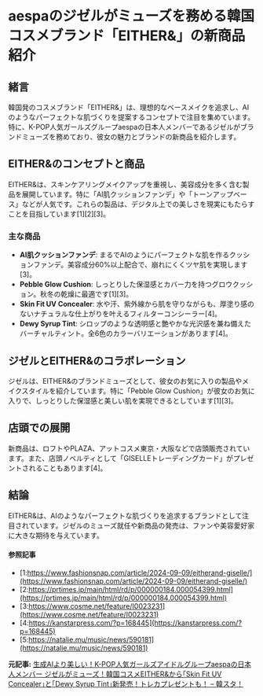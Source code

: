 # aespaのジゼルがミューズを務める韓国コスメブランド「EITHER&」の新商品紹介

## 緒言

韓国発のコスメブランド「EITHER&」は、理想的なベースメイクを追求し、AIのようなパーフェクトな肌づくりを提案するコンセプトで注目を集めています。特に、K-POP人気ガールズグループaespaの日本人メンバーであるジゼルがブランドミューズを務めており、彼女の魅力とブランドの新商品を紹介します。

## EITHER&のコンセプトと商品

EITHER&は、スキンケアリングメイクアップを重視し、美容成分を多く含む製品を展開しています。特に「AI肌クッションファンデ」や「トーンアップベース」などが人気です。これらの製品は、デジタル上での美しさを現実にもたらすことを目指しています[1][2][3]。

### 主な商品

- **AI肌クッションファンデ**: まるでAIのようにパーフェクトな肌を作るクッションファンデ。美容成分60%以上配合で、崩れにくくツヤ肌を実現します[3]。
- **Pebble Glow Cushion**: しっとりした保湿感とカバー力を持つグロウクッション。秋冬の乾燥に最適です[1][3]。
- **Skin Fit UV Concealer**: 水や汗、紫外線から肌を守りながらも、厚塗り感のないナチュラルな仕上がりを叶えるフィルターコンシーラー[4]。
- **Dewy Syrup Tint**: シロップのような透明感と艶やかな光沢感を兼ね備えたバーチャルティント。全6色のカラーバリエーションがあります[4]。

## ジゼルとEITHER&のコラボレーション

ジゼルは、EITHER&のブランドミューズとして、彼女のお気に入りの製品やメイクスタイルを紹介しています。特に「Pebble Glow Cushion」が彼女のお気に入りで、しっとりした保湿感と美しい肌を実現できるとしています[1][3]。

## 店頭での展開

新商品は、ロフトやPLAZA、アットコスメ東京・大阪などで店頭販売されています。また、店頭ノベルティとして「GISELLEトレーディングカード」がプレゼントされることもあります[4]。

## 結論

EITHER&は、AIのようなパーフェクトな肌づくりを追求するブランドとして注目されています。ジゼルのミューズ就任や新商品の発売は、ファンや美容愛好家に大きな期待を与えています。

#### 参照記事
- [1:https://www.fashionsnap.com/article/2024-09-09/eitherand-giselle/](https://www.fashionsnap.com/article/2024-09-09/eitherand-giselle/)
- [2:https://prtimes.jp/main/html/rd/p/000000184.000054399.html](https://prtimes.jp/main/html/rd/p/000000184.000054399.html)
- [3:https://www.cosme.net/feature/I0023231](https://www.cosme.net/feature/I0023231)
- [4:https://kanstarpress.com/?p=168445](https://kanstarpress.com/?p=168445)
- [5:https://natalie.mu/music/news/590181](https://natalie.mu/music/news/590181)


**元記事:** [生成AIより美しい！K-POP人気ガールズアイドルグループaespaの日本人メンバー ジゼルがミューズ！韓国コスメEITHER&から｢Skin Fit UV Concealer｣と｢Dewy Syrup Tint｣新発売！トレカプレゼントも！ – 韓スタ！](https://kanstarpress.com/?p=168445)
